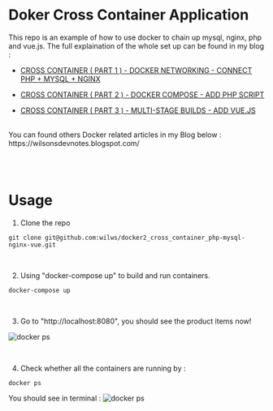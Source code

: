 # Doker Cross Container Application
This repo is an example of how to use docker to chain up mysql, nginx, php and vue.js. The full explaination of the whole set up can be found in my blog : 

- [CROSS CONTAINER ( PART 1 ) - DOCKER NETWORKING - CONNECT PHP + MYSQL + NGINX](
https://wilsonsdevnotes.blogspot.com/2022/10/docker-11-cross-container-part-1-docker.html)

- [CROSS CONTAINER ( PART 2 ) - DOCKER COMPOSE - ADD PHP SCRIPT](https://wilsonsdevnotes.blogspot.com/2022/10/docker-12-cross-container-part-1-docker.html)

- [CROSS CONTAINER ( PART 3 ) - MULTI-STAGE BUILDS - ADD VUE.JS](https://wilsonsdevnotes.blogspot.com/2022/10/docker-13-cross-container-part-3-multi.html)

<br>
You can found others Docker related articles in my Blog below :
https://wilsonsdevnotes.blogspot.com/

<br><br>



# Usage

1. Clone the repo
```
git clone git@github.com:wilws/docker2_cross_container_php-mysql-nginx-vue.git
```
<br>

2. Using "docker-compose up" to build and run containers.
```
docker-compose up
```
<br>

3. Go to "http://localhost:8080", you should see the product items now!

![docker ps](https://blogger.googleusercontent.com/img/b/R29vZ2xl/AVvXsEhPzJhnmW3_bXwd82ReY9nXHXVnPjIYMci3fTcegPsa9bfLsmtG3iCf2bW-0YkIs_mgbyEXmuJKT6tAJUtVN9g4FqZhY3qzvwiqPlb_eNcKJGjGQkeaJVFHzyct2XPnYpxxbkE7S52pDW-DuMx8dtbPN--oaQ4B1XglHJ3rW4Qu4YJ4buJdz_A7RXBb/s16000/Screenshot%202022-12-30%20at%204.01.57%20PM.png)

<br>

4. Check whether all the containers are running by :
```
docker ps
```
You should see in terminal :
![docker ps](https://blogger.googleusercontent.com/img/b/R29vZ2xl/AVvXsEghWW135ghwbtjhKL_NJn3TrAR4NApU-uCo2qD5nnD20QACELhetqbBtJFIHLawT0JU2O7XXn7SQ_8NvL9kFXkZXz6b_VrZ0BzA5t2nNYo75POXITJJD0grmMa3kw5Kex6RKQIyeIvk0Ob2EcsPria7r2InsVD6ziZdfRDITHu7OoX7MQLjPqyND0-v/s16000/Screenshot%202022-12-30%20at%204.38.33%20PM.png)